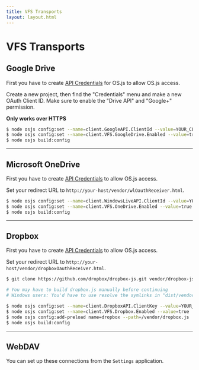 ```yaml
---
title: VFS Transports
layout: layout.html
---
```


# VFS Transports


## Google Drive

First you have to create [API Credentials](https://console.developers.google.com/iam-admin/projects?pli=1) for OS.js to allow OS.js access.

Create a new project, then find the "Credentials" menu and make a new OAuth Client ID. Make sure to enable the "Drive API" and "Google+" permission.

**Only works over HTTPS**

```bash
$ node osjs config:set --name=client.GoogleAPI.ClientId --value=YOUR_CLIENT_ID
$ node osjs config:set --name=client.VFS.GoogleDrive.Enabled --value=true
$ node osjs build:config
```

---

## Microsoft OneDrive

First you have to create [API Credentials](https://msdn.microsoft.com/en-us/library/ff751474.aspx) to allow OS.js access.

Set your redirect URL to `http://your-host/vendor/wlOauthReceiver.html`.

```bash
$ node osjs config:set --name=client.WindowsLiveAPI.ClientId --value=YOUR_CLIENT_ID
$ node osjs config:set --name=client.VFS.OneDrive.Enabled --value=true
$ node osjs build:config
```

---

## Dropbox

First you have to create [API Credentials](https://www.dropbox.com/login?cont=https%3A%2F%2Fwww.dropbox.com%2Fdevelopers%2Fapps) to allow OS.js access.

Set your redirect URL to `http://your-host/vendor/dropboxOauthReceiver.html`.

```bash
$ git clone https://github.com/dropbox/dropbox-js.git vendor/dropbox-js

# You may have to build dropbox.js manually before continuing
# Windows users: You'd have to use resolve the symlinks in "dist/vendor"

$ node osjs config:set --name=client.DropboxAPI.ClientKey --value=YOUR_CLIENT_KEY
$ node osjs config:set --name=client.VFS.Dropbox.Enabled --value=true
$ node osjs config:add-preload name=dropbox --path=/vendor/dropbox.js
$ node osjs build:config
```

---

## WebDAV

You can set up these connections from the `Settings` application.



